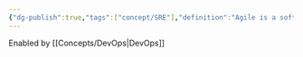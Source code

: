 ```yaml
---
{"dg-publish":true,"tags":["concept/SRE"],"definition":"Agile is a software development approach that emphasizes team collaboration, customer and user feedback, and high adaptability to change through short release cycles.","creation_date":"2024-05-02 17:26","permalink":"/concepts/agile-software-development/","dgPassFrontmatter":true}
---
```


Enabled by [[Concepts/DevOps\|DevOps]]
